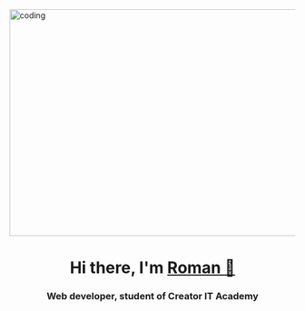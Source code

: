 <img src="[https://www.google.com/url?sa=i&url=https%3A%2F%2Ftenor.com%2Fview%2Faesthetic-wallpaper-gif-24827736&psig=AOvVaw0Jnz_PgSuE6eRdWLQqw0FB&ust=1676060286850000&source=images&cd=vfe&ved=0CA8QjRxqFwoTCKCkpaKhif0CFQAAAAAdAAAAABAd](https://media.tenor.com/zMdZBjJ7gPkAAAAd/aesthetic-wallpaper.gif)" alt="coding" width="800" height="400" align="center">
<h1 align="center">Hi there, I'm <a href="" target="_blank">Roman 👋</a> 
<h3 align="center">Web developer, student of Creator IT Academy</h3>
